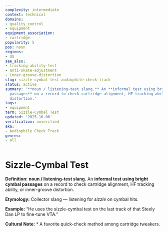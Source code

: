 ```yaml
---
complexity: intermediate
context: technical
domains:
- quality_control
- equipment
equipment_association:
- cartridge
popularity: 5
pos: noun
regions:
- US
see_also:
- tracking-ability-test
- anti-skate-adjustment
- inner-groove-distortion
slug: sizzle-cymbal-test-audiophile-check-track
status: active
summary: '**noun / listening-test slang.** An **informal test using bright cymbal
  passages** on a record to check cartridge alignment, HF tracking ability, or inner-groove
  distortion.'
tags:
- equipment
term: Sizzle-Cymbal Test
updated: '2025-10-06'
verification: unverified
aka:
- Audiophile Check Track
genres:
- all
---
```


# Sizzle-Cymbal Test

**Definition:** **noun / listening-test slang.** An **informal test using bright cymbal passages** on a record to check cartridge alignment, HF tracking ability, or inner-groove distortion.

**Etymology:** Collector slang — listening for *sizzle* on cymbal hits.

**Example:** “He uses the sizzle-cymbal test on the last track of that Steely Dan LP to fine-tune VTA.”

**Cultural Note:** * A favorite quick-check method among cartridge tweakers.

